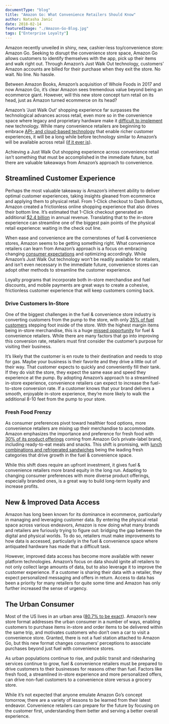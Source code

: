 ```yaml
---
documentType: "blog"
title: "Amazon Go: What Convenience Retailers Should Know"
author: Natasha Janic
date: 2018-02-14
featuredImage: "./Amazon-Go-Blog.jpg"
tags: ["Enterprise Loyalty"]
---
```


Amazon recently unveiled in shiny, new, cashier-less toy/convenience store: Amazon Go. Seeking to disrupt the convenience store space, Amazon Go allows customers to identify themselves with the app, pick up their items and walk right out. Through Amazon’s Just Walk Out technology, customers’ Amazon accounts are billed for their purchase when they exit the store. No wait. No line. No hassle.

Between Amazon Books, Amazon’s acquisition of Whole Foods in 2017 and now Amazon Go,  it’s clear Amazon sees tremendous value beyond being an ecommerce giant. However, will this new store concept turn retail on its head, just as Amazon turned ecommerce on its head?

Amazon’s ‘Just Walk Out’ shopping experience far surpasses the technological advances across retail, even more so in the convenience space where legacy and proprietary hardware make it [difficult to implement](https://www.hatchloyalty.com/blog/personalizing-convenience-how-technology-is-transforming-the-fuel-convenience-store-industry/) new technology. While many convenience retailers are beginning to embrace [API- and cloud-based technology](https://www.hatchloyalty.com/blog/how-open-architecture-and-apis-are-changing-convenience-retail/) that enable richer customer experiences, it will be a long while before technology similar to Amazon’s will be available across retail ([if it ever is](http://www.cspdailynews.com/industry-news-analysis/technology/articles/peek-inside-amazon-go#page=1)).

Achieving a Just Walk Out shopping experience across convenience retail isn’t something that must be accomplished in the immediate future, but there are valuable takeaways from Amazon’s approach to convenience.

## Streamlined Customer Experience

Perhaps the most valuable takeaway is Amazon’s inherent ability to deliver optimal customer experiences, taking insights gleaned from ecommerce and applying them to physical retail. From 1-Click checkout to Dash Buttons, Amazon created a frictionless online shopping experience that also drives their bottom line. It’s estimated that 1-Click checkout generated an additional [$2.4 billion](http://rejoiner.com/resources/amazon-1clickpatent/) in annual revenue. Translating that to the in-store experience can streamline one of the biggest pain points of the physical retail experience: waiting in the check out line.

When ease and convenience are the cornerstones of fuel & convenience stores, Amazon seems to be getting something right. What convenience retailers can learn from Amazon’s approach is a focus on embracing changing [consumer expectations](https://www.hatchloyalty.com/blog/customer-engagement-trends-2018-the-age-of-the-consumer/) and optimizing accordingly. While Amazon’s Just Walk Out technology won’t be readily available for retailers, and isn’t even necessary in the immediate future, convenience stores can adopt other methods to streamline the customer experience.

Loyalty programs that incorporate both in-store merchandise and fuel discounts, and mobile payments are great ways to create a cohesive, frictionless customer experience that will keep customers coming back.

### Drive Customers In-Store

One of the biggest challenges in the fuel & convenience store industry is converting customers from the pump to the store, with only [35% of fuel customers](http://www.cspdailynews.com/category-news/services/articles/convert-more-fuel-stops-store-visits) stepping foot inside of the store. With the highest margin items being in-store merchandise, this is a huge [missed opportunity](https://www.hatchloyalty.com/blog/loyalty-cents-off/) for fuel & convenience retailers. While there are many factors that go into improving this conversion rate, retailers must first consider the customer’s purpose for visiting their business.

It’s likely that the customer is en route to their destination and needs to stop for gas. Maybe your business is their favorite and they drive a little out of their way. That customer expects to quickly and conveniently fill their tank. If they do visit the store, they expect the same ease and speed they experience at the pump. By adopting Amazon’s approach to a streamlined in-store experience, convenience retailers can expect to increase the fuel-to-store conversion rate. If a customer knows that your brand delivers a smooth, enjoyable in-store experience, they’re more likely to walk the additional 8-10 feet from the pump to your store.

### Fresh Food Frenzy

As consumer preferences pivot toward healthier food options, more convenience retailers are mixing up their merchandise to accommodate. Amazon emphasizes the importance and preference for fresh food with [30% of its product offerings](http://www.cspdailynews.com/industry-news-analysis/technology/articles/peek-inside-amazon-go#page=1) coming from Amazon Go’s private-label brand, including ready-to-eat meals and snacks. This shift is promising, with [lunch combinations and refrigerated sandwiches](http://www.nielsen.com/us/en/insights/news/2017/fresh-products-lend-to-convenience-stores-high-brand-equity.html) being the leading fresh categories that drive growth in the fuel & convenience space.

While this shift does require an upfront investment, it gives fuel & convenience retailers more brand equity in the long run. Adapting to changing consumer preferences with more diverse product offerings, especially branded ones, is a great way to build long-term loyalty and increase profits.

## New & Improved Data Access

Amazon has long been known for its dominance in ecommerce, particularly in managing and leveraging customer data. By entering the physical retail space across various endeavors, Amazon is now doing what many brands and retailers are furiously trying to figure out: bridging the gap between the digital and physical worlds. To do so, retailers must make improvements to how data is accessed, particularly in the fuel & convenience space where antiquated hardware has made that a difficult task.

However, improved data access has become more available with newer platform technologies. Amazon’s focus on data should ignite all retailers to not only collect large amounts of data, but to also leverage it to improve the customer experience. If a customer is sharing their data with a retailer, they expect personalized messaging and offers in return. Access to data has been a priority for many retailers for quite some time and Amazon has only further increased the sense of urgency.

## The Urban Consumer

Most of the US lives in an urban area ([80.7% to be exact](https://www.reuters.com/article/usa-cities-population/more-americans-move-to-cities-in-past-decade-census-idUSL2E8EQ5AJ20120326)). Amazon’s new store format addresses the urban consumer in a number of ways, enabling customers to purchase items in-store and order items to be delivered within the same trip, and motivates customers who don’t own a car to visit a convenience store. Granted, there is not a fuel station attached to Amazon Go, but this new format changes consumers’ perceptions to associate purchases beyond just fuel with convenience stores.

As urban populations continue to rise, and public transit and ridesharing services continue to grow, fuel & convenience retailers must be prepared to drive customers to their businesses for reasons other than fuel. Factors like fresh food, a streamlined in-store experience and more personalized offers, can drive non-fuel customers to a convenience store versus a grocery store.

While it’s not expected that anyone emulate Amazon Go’s concept tomorrow, there are a variety of lessons to be learned from their latest endeavor. Convenience retailers can prepare for the future by focusing on the customer first, understanding them better and serving a better overall experience.
